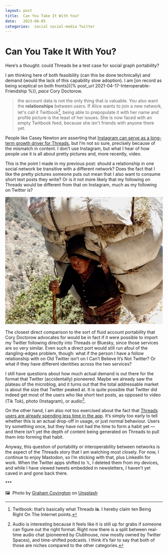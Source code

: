 ```yaml
---
layout: post
title:  Can You Take It With You? 
date:   2023-08-05 
categories:  social social-media Twitter 
---
```


# Can You Take It With You?


Here’s a thought: could Threads be a test case for social graph portability?

I am thinking here of both feasibility (can this be done technically) and demand (would the lack of this capability slow adoption). I am [on record as being sceptical on both fronts]({% post_url 2021-04-17-Interoperable-Friendship %}), *pace* Cory Doctorow.

> the account data is not the only thing that is valuable. You also want the **relationships** between users. If Alice wants to join a new network, let's call it Twitbook[^1], being able to prepopulate it with her name and profile picture is the least of her issues. She is now faced with an empty Twitbook feed, because she isn't friends with anyone there yet.

People like Casey Newton are asserting that [Instagram can serve as a long-term growth driver for Threads](https://open.substack.com/pub/platformer/p/five-reasons-threads-could-still), but I’m not so sure, precisely because of the mismatch in content. I don’t use Instagram, but what I hear of how people use it is all about pretty pictures and, more recently, video.

This is the point I made in my previous post: should a relationship in one social network be transitive with a different network? Does the fact that I like the pretty pictures someone puts out mean that I also want to consume short text posts they write? Or is it not more likely that my following on Threads would be different from that on Instagram, much as my following on Twitter is?

![](/images/181607.jpeg)

The closest direct comparison to the sort of fluid account portability that Cory Doctorow advocates for would be in fact if it were possible to import my Twitter following directly into Threads or Bluesky, since those services are so very similar. Even such a direct port would still run afoul of the dangling-edges problem, though: what if the person I have a follow relationship with on Old Twitter isn’t on I Can’t Believe It’s Not Twitter? Or what if they have different identities across the two services?

I still have questions about how much actual demand is out there for the format that Twitter (accidentally) pioneered. Maybe we already saw the plateau of the microblog, and it turns out that the total addressable market is about the size that Twitter peaked at. It is quite possible that Twitter did indeed get most of the users who like short text posts, as opposed to video (Tik Tok), photo (Instagram), or audio[^2].

On the other hand, I am also not too exercised about the fact that [Threads users are already spending less time in the app](https://www.engadget.com/threads-users-are-already-spending-less-time-in-the-app-182738755.html). It’s simply too early to tell whether this is an actual drop-off in usage, or just normal behaviour. Users try something once, but they have not had the time to form a habit yet — and there isn’t yet the depth of content being generated on Threads to pull them into forming that habit.

Anyway, this question of portability or interoperability between networks is the aspect of the Threads story that I am watching most closely. For now, I continue to enjoy Mastodon, so I’m sticking with that, plus LinkedIn for work. When the Twitter apps shifted to 𝕏, I deleted them from my devices, and while I have viewed tweets embedded in newsletters, I haven’t yet caved in and gone back there.

***  

🖼️  Photo by [Graham Covington](https://unsplash.com/@grahamcovington) on [Unsplash](https://www.unsplash.com)

[^1]: Twitbook: that’s basically what Threads **is**. I hereby claim ten Being Right On The Internet points.
[^2]: Audio is interesting because it feels like it is still up for grabs if someone can figure out the right format. Right now there is a split between real-time audio chat (pioneered by Clubhouse, now mostly owned by Twitter Spaces), and time-shifted podcasts. I think it’s fair to say that both of those are niches compared to the other categories.

